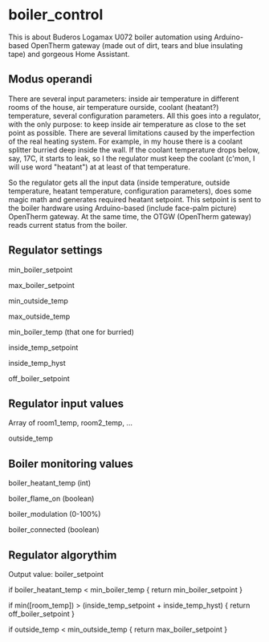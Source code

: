 # boiler_control
This is about Buderos Logamax U072 boiler automation using Arduino-based OpenTherm gateway (made out of dirt, tears and blue insulating tape) and gorgeous Home Assistant.

## Modus operandi 
There are several input parameters: inside air temperature in different rooms of the house, air temperature ourside, coolant (heatant?) temperature, several configuration parameters.
All this goes into a regulator, with the only purpose: to keep inside air temperature as close to the set point as possible.
There are several limitations caused by the imperfection of the real heating system. For example, in my house there is a coolant splitter burried deep inside the wall. If the coolant temperature drops below, say, 17C, it starts to leak, so I the regulator must keep the coolant (c'mon, I will use word "heatant") at at least of that temperature.

So the regulator gets all the input data (inside temperature, outside temperature, heatant temperature, configuration parameters), does some magic math and generates required heatant setpoint.
This setpoint is sent to the boiler hardware using Arduino-based (include face-palm picture) OpenTherm gateway.
At the same time, the OTGW (OpenTherm gateway) reads current status from the boiler.

## Regulator settings
min_boiler_setpoint

max_boiler_setpoint

min_outside_temp

max_outside_temp

min_boiler_temp (that one for burried)

inside_temp_setpoint

inside_temp_hyst

off_boiler_setpoint


## Regulator input values
Array of room1_temp, room2_temp, ...

outside_temp

## Boiler monitoring values
boiler_heatant_temp (int)

boiler_flame_on (boolean)

boiler_modulation (0-100%)

boiler_connected (boolean)


## Regulator algorythim
Output value: boiler_setpoint

if boiler_heatant_temp < min_boiler_temp { return min_boiler_setpoint }

if min([room_temp]) > (inside_temp_setpoint + inside_temp_hyst) { return off_boiler_setpoint }


if outside_temp < min_outside_temp { return max_boiler_setpoint }



